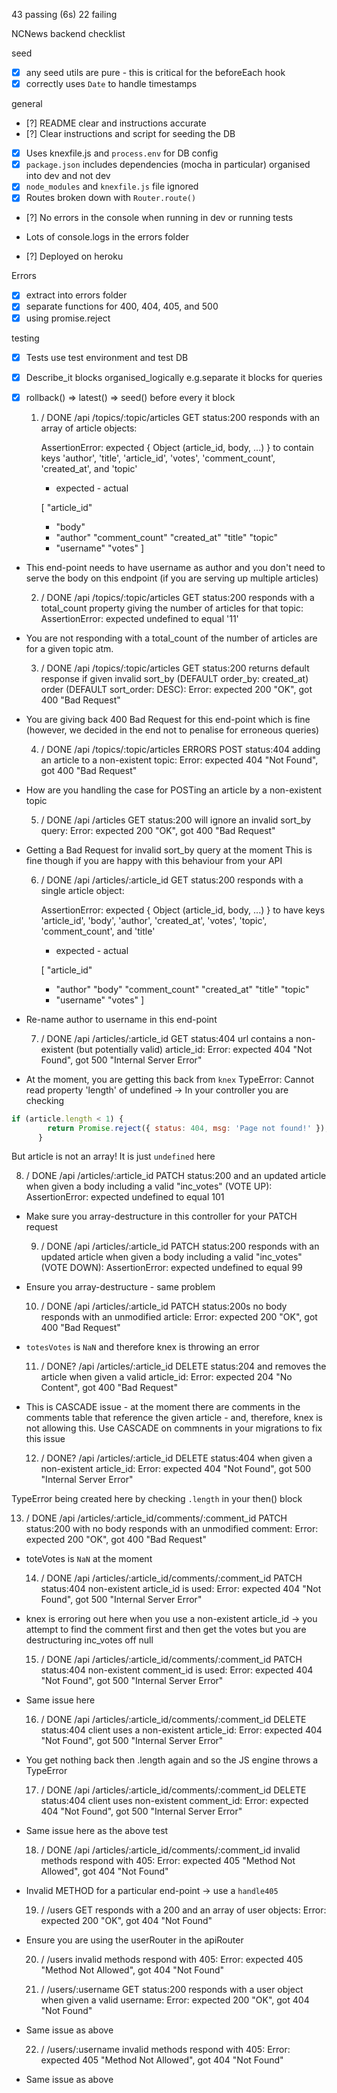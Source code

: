 
  43 passing (6s)
  22 failing


 NCNews backend checklist

seed

- [x] any seed utils are pure - this is critical for the beforeEach hook
- [x] correctly uses `Date` to handle timestamps

general
- [?] README clear and instructions accurate
- [?] Clear instructions and script for seeding the DB
- [x] Uses knexfile.js and `process.env` for DB config
- [x] `package.json` includes dependencies (mocha in particular) organised into dev and not dev
- [x] `node_modules` and `knexfile.js` file ignored
- [x] Routes broken down with `Router.route()`
- [?] No errors in the console when running in dev or running tests
* Lots of console.logs in the errors folder
- [?] Deployed on heroku

Errors

- [x] extract into errors folder
- [x] separate functions for 400, 404, 405, and 500
- [x] using promise.reject

testing
- [x] Tests use test environment and test DB
- [x] Describe_it blocks organised_logically e.g.separate it blocks for queries
- [x] rollback() => latest() => seed() before every it block

  1) / DONE
       /api
         /topics/:topic/articles
           GET status:200
             responds with an array of article objects:

      AssertionError: expected { Object (article_id, body, ...) } to contain keys 'author', 'title', 'article_id', 'votes', 'comment_count', 'created_at', and 'topic'
      + expected - actual

       [
         "article_id"
      -  "body"
      +  "author"
         "comment_count"
         "created_at"
         "title"
         "topic"
      -  "username"
         "votes"
       ]
      

* This end-point needs to have username as author and you don't need to serve the body on this endpoint 
(if you are serving up multiple articles)

  2) / DONE
       /api
         /topics/:topic/articles
           GET status:200
             responds with a total_count property giving the number of articles for that topic:
     AssertionError: expected undefined to equal '11'

* You are not responding with a total_count of the number of articles are for a given topic atm.

  3) / DONE
       /api
         /topics/:topic/articles
           GET status:200
             returns default response if given invalid sort_by (DEFAULT order_by: created_at) order (DEFAULT sort_order: DESC):
     Error: expected 200 "OK", got 400 "Bad Request"

* You are giving back 400 Bad Request for this end-point which is fine (however, we decided in the end
not to penalise for erroneous queries)

  4) / DONE
       /api
         /topics/:topic/articles
           ERRORS
             POST status:404 adding an article to a non-existent topic:
     Error: expected 404 "Not Found", got 400 "Bad Request"

* How are you handling the case for POSTing an article by a non-existent topic

  5) / DONE
       /api
         /articles
           GET status:200
             will ignore an invalid sort_by query:
     Error: expected 200 "OK", got 400 "Bad Request"

* Getting a Bad Request for invalid sort_by query at the moment
This is fine though if you are happy with this behaviour from your API

  6) / DONE
       /api
         /articles/:article_id
           GET status:200 responds with a single article object:

      AssertionError: expected { Object (article_id, body, ...) } to have keys 'article_id', 'body', 'author', 'created_at', 'votes', 'topic', 'comment_count', and 'title'
      + expected - actual

       [
         "article_id"
      +  "author"
         "body"
         "comment_count"
         "created_at"
         "title"
         "topic"
      -  "username"
         "votes"
       ]
      

* Re-name author to username in this end-point


  7) / DONE
       /api
         /articles/:article_id
           GET status:404 url contains a non-existent (but potentially valid) article_id:
     Error: expected 404 "Not Found", got 500 "Internal Server Error"

* At the moment, you are getting this back from `knex`
TypeError: Cannot read property 'length' of undefined
-> In your controller you are checking 
```js
if (article.length < 1) {
        return Promise.reject({ status: 404, msg: 'Page not found!' });
      }
```
But article is not an array! It is just `undefined` here

  8) / DONE
       /api
         /articles/:article_id
           PATCH status:200 and an updated article when given a body including a valid "inc_votes" (VOTE UP):
     AssertionError: expected undefined to equal 101

* Make sure you array-destructure in this controller for your PATCH request

  9) / DONE
       /api
         /articles/:article_id
           PATCH status:200 responds with an updated article when given a body including a valid "inc_votes" (VOTE DOWN):
     AssertionError: expected undefined to equal 99

* Ensure you array-destructure - same problem


  10) / DONE
       /api
         /articles/:article_id
           PATCH status:200s no body responds with an unmodified article:
     Error: expected 200 "OK", got 400 "Bad Request"

* `totesVotes` is `NaN` and therefore knex is throwing an error

  11) / DONE?
       /api
         /articles/:article_id
           DELETE status:204 and removes the article when given a valid article_id:
     Error: expected 204 "No Content", got 400 "Bad Request"

* This is CASCADE issue  - at the moment there are comments in the comments table that reference
the given article - and, therefore, knex is not allowing this.  Use CASCADE on commnents
in your migrations to fix this issue

  12) / DONE?
       /api
         /articles/:article_id
           DELETE status:404 when given a non-existent article_id:
     Error: expected 404 "Not Found", got 500 "Internal Server Error"

TypeError being created here by checking `.length` in your then() block

  13) / DONE
       /api
         /articles/:article_id/comments/:comment_id
           PATCH status:200 with no body responds with an unmodified comment:
     Error: expected 200 "OK", got 400 "Bad Request"

* toteVotes is `NaN` at the moment 

  14) / DONE
       /api
         /articles/:article_id/comments/:comment_id
           PATCH status:404 non-existent article_id is used:
     Error: expected 404 "Not Found", got 500 "Internal Server Error"

* knex is erroring out here when you use a non-existent article_id -> 
you attempt to find the comment first and then get the votes but you are destructuring inc_votes
off null

  15) / DONE
       /api
         /articles/:article_id/comments/:comment_id
           PATCH status:404 non-existent comment_id is used:
     Error: expected 404 "Not Found", got 500 "Internal Server Error"

* Same issue here

  16) / DONE
       /api
         /articles/:article_id/comments/:comment_id
           DELETE status:404 client uses a non-existent article_id:
     Error: expected 404 "Not Found", got 500 "Internal Server Error"

* You get nothing back then .length again and so the JS engine throws a TypeError


  17) / DONE
       /api
         /articles/:article_id/comments/:comment_id
           DELETE status:404 client uses non-existent comment_id:
     Error: expected 404 "Not Found", got 500 "Internal Server Error"

* Same issue here as the above test


  18) / DONE
       /api
         /articles/:article_id/comments/:comment_id
           invalid methods respond with 405:
     Error: expected 405 "Method Not Allowed", got 404 "Not Found"

* Invalid METHOD for a particular end-point  -> use a `handle405`

  19) /
       /users
         GET responds with a 200 and an array of user objects:
     Error: expected 200 "OK", got 404 "Not Found"

* Ensure you are using the userRouter in the apiRouter

  20) /
       /users
         invalid methods respond with 405:
     Error: expected 405 "Method Not Allowed", got 404 "Not Found"

  21) /
       /users/:username
         GET status:200 responds with a user object when given a valid username:
     Error: expected 200 "OK", got 404 "Not Found"

* Same issue as above

  22) /
       /users/:username
         invalid methods respond with 405:
     Error: expected 405 "Method Not Allowed", got 404 "Not Found"

* Same issue as above



